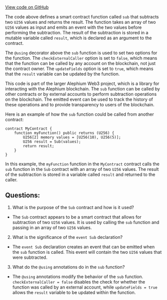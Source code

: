 [View code on GitHub](https://github.com/alephium/alephium-web3/contracts/sub/sub.ral)

The code above defines a smart contract function called `sub` that subtracts two `U256` values and returns the result. The function takes an array of two `U256` values as input and emits an event with the two values before performing the subtraction. The result of the subtraction is stored in a mutable variable called `result`, which is declared as an argument to the contract. 

The `@using` decorator above the `sub` function is used to set two options for the function. The `checkExternalCaller` option is set to `false`, which means that the function can be called by any account on the blockchain, not just the contract owner. The `updateFields` option is set to `true`, which means that the `result` variable can be updated by the function.

This code is part of the larger Alephium Web3 project, which is a library for interacting with the Alephium blockchain. The `sub` function can be called by other contracts or by external accounts to perform subtraction operations on the blockchain. The emitted event can be used to track the history of these operations and to provide transparency to users of the blockchain.

Here is an example of how the `sub` function could be called from another contract:

```
contract MyContract {
    function myFunction() public returns (U256) {
        U256[2] memory values = [U256(10), U256(5)];
        U256 result = Sub(values);
        return result;
    }
}
```

In this example, the `myFunction` function in the `MyContract` contract calls the `sub` function in the `Sub` contract with an array of two `U256` values. The result of the subtraction is stored in a variable called `result` and returned to the caller.
## Questions: 
 1. What is the purpose of the `Sub` contract and how is it used?
- The `Sub` contract appears to be a smart contract that allows for subtraction of two `U256` values. It is used by calling the `sub` function and passing in an array of two `U256` values.

2. What is the significance of the `event Sub` declaration?
- The `event Sub` declaration creates an event that can be emitted when the `sub` function is called. This event will contain the two `U256` values that were subtracted.

3. What do the `@using` annotations do in the `sub` function?
- The `@using` annotations modify the behavior of the `sub` function. `checkExternalCaller = false` disables the check for whether the function was called by an external account, while `updateFields = true` allows the `result` variable to be updated within the function.